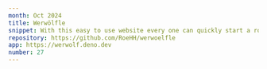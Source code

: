 ```yaml
---
month: Oct 2024
title: Werwölfle
snippet: With this easy to use website every one can quickly start a round of Werwolves. Without worrying about the cards.
repository: https://github.com/RoeHH/werwoelfle
app: https://werwolf.deno.dev
number: 27
---
```

